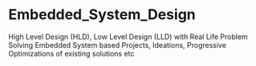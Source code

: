 # Embedded_System_Design
High Level Design (HLD), Low Level Design (LLD) with Real Life Problem Solving Embedded System based Projects, Ideations, Progressive Optimizations of existing solutions etc

